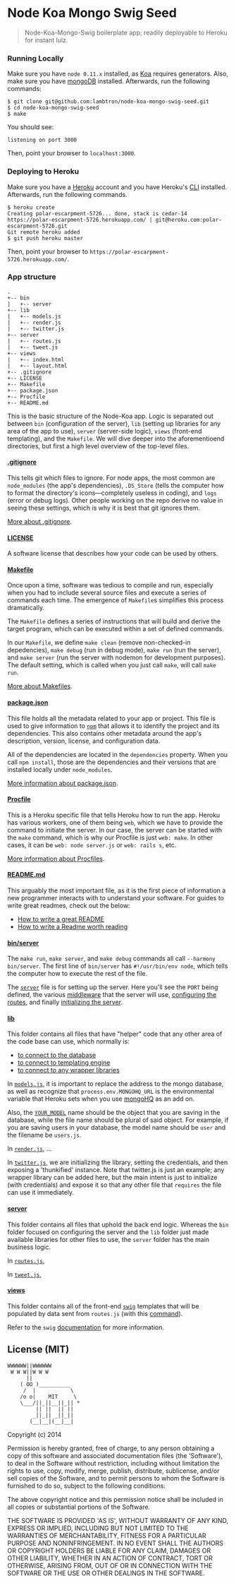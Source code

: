 Node Koa Mongo Swig Seed
=============

> Node-Koa-Mongo-Swig boilerplate app; readily deployable to Heroku for instant lulz.

### Running Locally

Make sure you have `node 0.11.x` installed, as [Koa](http://koajs.com/) requires generators. Also, make sure you have [mongoDB](http://docs.mongodb.org/manual/installation/) installed. Afterwards, run the following commands:

```
$ git clone git@github.com:lambtron/node-koa-mongo-swig-seed.git
$ cd node-koa-mongo-swig-seed
$ make
```

You should see:

```
listening on port 3000
```

Then, point your browser to `localhost:3000`.

### Deploying to Heroku

Make sure you have a [Heroku](http://www.heroku.com) account and you have Heroku's [CLI](https://toolbelt.heroku.com/) installed. Afterwards, run the following commands.

```
$ heroku create
Creating polar-escarpment-5726... done, stack is cedar-14
https://polar-escarpment-5726.herokuapp.com/ | git@heroku.com:polar-escarpment-5726.git
Git remote heroku added
$ git push heroku master
```

Then, point your browser to `https://polar-escarpment-5726.herokuapp.com/`.

### App structure

```
.
+-- bin
|   +-- server
+-- lib
|   +-- models.js
|   +-- render.js
|   +-- twitter.js
+-- server
|   +-- routes.js
|   +-- tweet.js
+-- views
|   +-- index.html
|   +-- layout.html
+-- .gitignore
+-- LICENSE
+-- Makefile
+-- package.json
+-- Procfile
+-- README.md
```

This is the basic structure of the Node-Koa app. Logic is separated out between `bin` (configuration of the server), `lib` (setting up libraries for any area of the app to use), `server` (server-side logic), `views` (front-end templating), and the `Makefile`. We will dive deeper into the aforementioend directories, but first a high level overview of the top-level files.

#### [.gitignore](https://github.com/lambtron/node-koa-mongo-swig-seed/blob/master/.gitignore)

This tells git which files to ignore. For node apps, the most common are `node_modules` (the app's dependencies), `.DS_Store` (tells the computer how to format the directory's icons—completely useless in coding), and `logs` (error or debug logs). Other people working on the repo derive no value in seeing these settings, which is why it is best that git ignores them.

[More about .gitignore](http://git-scm.com/docs/gitignore).

#### [LICENSE](https://github.com/lambtron/node-koa-mongo-swig-seed/blob/master/LICENSE)

A software license that describes how your code can be used by others.

#### [Makefile](https://github.com/lambtron/node-koa-mongo-swig-seed/blob/master/Makefile)

Once upon a time, software was tedious to compile and run, especially when you had to include several source files and execute a series of commands each time. The emergence of `Makefile`s simplifies this process dramatically.

The `Makefile` defines a series of instructions that will build and derive the target program, which can be executed within a set of defined commands.

In our `Makefile`, we define `make clean` (remove non-checked-in depedencies), `make debug` (run in debug mode), `make run` (run the server), and `make server` (run the server with nodemon for development purposes). The default setting, which is called when you just call `make`, will call `make run`.

[More about Makefiles](http://en.wikipedia.org/wiki/Make_(software)).

#### [package.json](https://github.com/lambtron/node-koa-mongo-swig-seed/blob/master/package.json)

This file holds all the metadata related to your app or project. This file is used to give information to [`npm`](http://www.npmjs.org) that allows it to identify the project and its dependencies. This also contains other metadata around the app's description, version, license, and configuration data.

All of the dependencies are located in the `dependencies` property. When you call `npm install`, those are the dependencies and their versions that are installed locally under `node_modules`.

[More information about package.json](https://docs.nodejitsu.com/articles/getting-started/npm/what-is-the-file-package-json).

#### [Procfile](https://github.com/lambtron/node-koa-mongo-swig-seed/blob/master/Procfile)

This is a Heroku specific file that tells Heroku how to run the app. Heroku has various workers, one of them being `web`, which we have to provide the command to initiate the server. In our case, the server can be started with the `make` command, which is why our Procfile is just `web: make`. In other cases, it can be `web: node server.js` or `web: rails s`, etc.

[More information about Procfiles](https://devcenter.heroku.com/articles/procfile).

#### [README.md](https://github.com/lambtron/node-koa-mongo-swig-seed/blob/master/README.md)

This arguably the most important file, as it is the first piece of information a new programmer interacts with to understand your software. For guides to write great readmes, check out the below:
- [How to write a great README](http://robots.thoughtbot.com/how-to-write-a-great-readme)
- [How to write a Readme worth reading](https://orchestrate.io/blog/2014/07/16/how-to-write-a-readme-worth-reading/)

#### [bin/server](https://github.com/lambtron/node-koa-mongo-swig-seed/tree/master/bin)

The `make run`, `make server`, and `make debug` commands all call `--harmony bin/server`. The first line of `bin/server` has `#!/usr/bin/env node`, which tells the computer how to execute the rest of the file.

The [`server`](https://github.com/lambtron/node-koa-mongo-swig-seed/blob/master/bin/server) file is for setting up the server. Here you'll see the `PORT` being defined, the various [middleware](https://github.com/lambtron/node-koa-mongo-swig-seed/blob/master/bin/server#L19-L24) that the server will use, [configuring the routes](https://github.com/lambtron/node-koa-mongo-swig-seed/blob/master/bin/server#L26-L32), and finally [initializing the server](https://github.com/lambtron/node-koa-mongo-swig-seed/blob/master/bin/server#L38).

#### [lib](https://github.com/lambtron/node-koa-mongo-swig-seed/tree/master/lib)

This folder contains all files that have "helper" code that any other area of the code base can use, which normally is:
- [to connect to the database](https://github.com/lambtron/node-koa-mongo-swig-seed/blob/master/lib/models.js)
- [to connect to templating engine](https://github.com/lambtron/node-koa-mongo-swig-seed/blob/master/lib/render.js)
- [to connect to any wrapper libraries](https://github.com/lambtron/node-koa-mongo-swig-seed/blob/master/lib/twitter.js)

In [`models.js`](https://github.com/lambtron/node-koa-mongo-swig-seed/blob/master/lib/models.js), it is important to replace the address to the mongo database, as well as recognize that `process.env.MONGOHQ_URL` is the environmental variable that Heroku sets when you use [mongoHQ](https://addons.heroku.com/mongohq) as an add on.

Also, the [`YOUR_MODEL`](https://github.com/lambtron/node-koa-mongo-swig-seed/blob/master/lib/models.js#L10) name should be the object that you are saving in the database, while the file name should be plural of said object. For example, if you are saving users in your database, the model name should be `user` and the filename be `users.js`.

In [`render.js`](https://github.com/lambtron/node-koa-mongo-swig-seed/blob/master/lib/render.js), ...

In [`twitter.js`](https://github.com/lambtron/node-koa-mongo-swig-seed/blob/master/lib/twitter.js), we are initializing the library, setting the credentials, and then exposing a 'thunkified' instance. Note that twitter.js is just an example; any wrapper library can be added here, but the main intent is just to initialize (with credentials) and expose it so that any other file that `requires` the file can use it immediately.

#### [server](https://github.com/lambtron/node-koa-mongo-swig-seed/tree/master/server)

This folder contains all files that uphold the back end logic. Whereas the `bin` folder focused on configuring the server and the `lib` folder just made available libraries for other files to use, the `server` folder has the main business logic.

In [`routes.js`](https://github.com/lambtron/node-koa-mongo-swig-seed/blob/master/server/routes.js), 

In [`tweet.js`](https://github.com/lambtron/node-koa-mongo-swig-seed/blob/master/server/tweet.js),

#### [views](https://github.com/lambtron/node-koa-mongo-swig-seed/tree/master/views)

This folder contains all of the front-end [`swig`](http://paularmstrong.github.io/swig/) templates that will be populated by data sent from `routes.js` (with this [command](https://github.com/lambtron/node-koa-mongo-swig-seed/blob/master/server/routes.js#L21)).

Refer to the `swig` [documentation](http://paularmstrong.github.io/swig/docs/) for more information.

## License (MIT)

```
WWWWWW||WWWWWW
 W W W||W W W
      ||
    ( OO )__________
     /  |           \
    /o o|    MIT     \
    \___/||_||__||_|| *
         || ||  || ||
        _||_|| _||_||
       (__|__|(__|__|
```

Copyright (c) 2014

Permission is hereby granted, free of charge, to any person obtaining a copy of this software and associated documentation files (the 'Software'), to deal in the Software without restriction, including without limitation the rights to use, copy, modify, merge, publish, distribute, sublicense, and/or sell copies of the Software, and to permit persons to whom the Software is furnished to do so, subject to the following conditions:

The above copyright notice and this permission notice shall be included in all copies or substantial portions of the Software.

THE SOFTWARE IS PROVIDED 'AS IS', WITHOUT WARRANTY OF ANY KIND, EXPRESS OR IMPLIED, INCLUDING BUT NOT LIMITED TO THE WARRANTIES OF MERCHANTABILITY, FITNESS FOR A PARTICULAR PURPOSE AND NONINFRINGEMENT. IN NO EVENT SHALL THE AUTHORS OR COPYRIGHT HOLDERS BE LIABLE FOR ANY CLAIM, DAMAGES OR OTHER LIABILITY, WHETHER IN AN ACTION OF CONTRACT, TORT OR OTHERWISE, ARISING FROM, OUT OF OR IN CONNECTION WITH THE SOFTWARE OR THE USE OR OTHER DEALINGS IN THE SOFTWARE.

